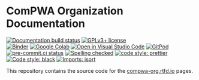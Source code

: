 # ComPWA Organization Documentation

[![Documentation build status](https://readthedocs.org/projects/pwa/badge/?version=latest)](https://pwa.readthedocs.io)
[![GPLv3+ license](https://img.shields.io/badge/License-GPLv3+-blue.svg)](https://www.gnu.org/licenses/gpl-3.0-standalone.html)<br>
[![Binder](https://static.mybinder.org/badge_logo.svg)](https://mybinder.org/v2/gh/ComPWA/compwa-org/main)
[![Google Colab](https://colab.research.google.com/assets/colab-badge.svg)](https://colab.research.google.com/github/ComPWA/compwa-org/blob/main)
[![Open in Visual Studio Code](https://open.vscode.dev/badges/open-in-vscode.svg)](https://open.vscode.dev/ComPWA/compwa-org)
[![GitPod](https://img.shields.io/badge/Gitpod-ready--to--code-blue?logo=gitpod)](https://gitpod.io/#https://github.com/ComPWA/compwa-org)<br>
[![pre-commit.ci status](https://results.pre-commit.ci/badge/github/ComPWA/compwa-org/main.svg)](https://results.pre-commit.ci/latest/github/ComPWA/compwa-org/main)
[![Spelling checked](https://img.shields.io/badge/cspell-checked-brightgreen.svg)](https://github.com/streetsidesoftware/cspell/tree/master/packages/cspell)
[![code style: prettier](https://img.shields.io/badge/code_style-prettier-ff69b4.svg?style=flat-square)](https://github.com/prettier/prettier)
[![Code style: black](https://img.shields.io/badge/code%20style-black-000000.svg)](https://github.com/psf/black)
[![Imports: isort](https://img.shields.io/badge/%20imports-isort-%231674b1?style=flat&labelColor=ef8336)](https://pycqa.github.io/isort)

This repository contains the source code for the
[compwa-org.rtfd.io](https://compwa-org.readthedocs.io) pages.

<!-- cspell:ignore Colab -->
